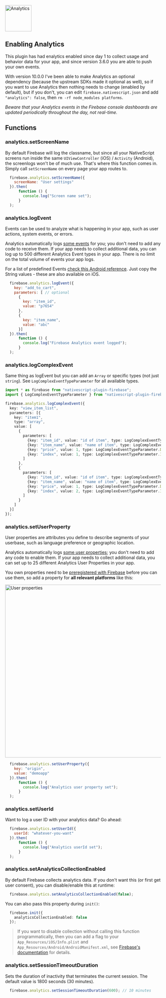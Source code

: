<img src="https://raw.githubusercontent.com/EddyVerbruggen/nativescript-plugin-firebase/master/docs/images/features/analytics.png" height="85px" alt="Analytics"/>

## Enabling Analytics
This plugin has had enalytics enabled since day 1 to collect usage and behavior data for your app,
and since version 3.6.0 you are able to push your own events.

With version 10.0.0 I've been able to make Analytics an optional dependency (because the upstream SDKs made it optional as well),
so if you want to use Analytics then nothing needs to change (enabled by default), but if you don't, you can edit `firebase.nativescript.json`
and add `"analytics": false`, then `rm -rf node_modules platforms`.

_Beware that your Analytics events in the Firebase console dashboards are updated periodically throughout the day, not real-time._

## Functions

### analytics.setScreenName
By default Firebase will log the classname, but since all your NativeScript screens run inside the same `UIViewController` (iOS) / `Activity` (Android),
the screenlogs won't be of much use. That's where this function comes in. Simply call `setScreenName` on every page your app routes to.

```js
  firebase.analytics.setScreenName({
    screenName: "User settings"
  }).then(
      function () {
        console.log("Screen name set");
      }
  );
```

### analytics.logEvent
Events can be used to analyze what is happening in your app, such as user actions, system events, or errors.

Analytics automatically logs [some events](https://support.google.com/firebase/answer/6317485) for you; you don't need to add any code to receive them. If your app needs to collect additional data, you can log up to 500 different Analytics Event types in your app. There is no limit on the total volume of events your app logs.

For a list of predefined Events [check this Android reference](https://firebase.google.com/docs/reference/android/com/google/firebase/analytics/FirebaseAnalytics.Event.html). Just copy the String values - these are also available on iOS.

```js
  firebase.analytics.logEvent({
    key: "add_to_cart",
    parameters: [ // optional
      {
        key: "item_id",
        value: "p7654"
      },
      {
        key: "item_name",
        value: "abc"
      }]
  }).then(
      function () {
        console.log("Firebase Analytics event logged");
      }
  );
```

### analytics.logComplexEvent
Same thing as logEvent but you can add an `Array` or specific types (not just `string`).
See `LogComplexEventTypeParameter` for all available types.

```typescript
import * as firebase from "nativescript-plugin-firebase";
import { LogComplexEventTypeParameter } from "nativescript-plugin-firebase";

firebase.analytics.logComplexEvent({
  key: "view_item_list",
  parameters: [{
    key: "item1",
    type: "array",
    value: [
      {
        parameters: [
          {key: "item_id", value: "id of item", type: LogComplexEventTypeParameter.STRING},
          {key: "item_name", value: "name of item", type: LogComplexEventTypeParameter.STRING},
          {key: "price", value: 1, type: LogComplexEventTypeParameter.DOUBLE},
          {key: "index", value: 1, type: LogComplexEventTypeParameter.INT}
        ]
      },
      {
        parameters: [
          {key: "item_id", value: "id of item", type: LogComplexEventTypeParameter.STRING},
          {key: "item_name", value: "name of item", type: LogComplexEventTypeParameter.STRING},
          {key: "price", value: 1, type: LogComplexEventTypeParameter.DOUBLE},
          {key: "index", value: 2, type: LogComplexEventTypeParameter.INT}
        ]
      }
    ]
  }]
});
```

### analytics.setUserProperty
User properties are attributes you define to describe segments of your userbase, such as language preference or geographic location.

Analytics automatically logs [some user properties](https://support.google.com/firebase/answer/6317486); you don't need to add any code to enable them. If your app needs to collect additional data, you can set up to 25 different Analytics User Properties in your app.

You own properties need to be [preregistered with Firebase](https://support.google.com/firebase/answer/6317519?hl=en&ref_topic=6317489#create-property) before you can use them, so add a property for __all relevant platforms__ like this:

<img src="images/analytics-userproperty.png" width="905px" height="559px" alt="User properties"/>


```js
  firebase.analytics.setUserProperty({
    key: "origin",
    value: "demoapp"
  }).then(
      function () {
        console.log("Analytics user property set");
      }
  );
```

### analytics.setUserId
Want to log a user ID with your analytics data? Go ahead:

```js
  firebase.analytics.setUserId({
    userId: "whatever-you-want"
  }).then(
      function () {
        console.log("Analytics userId set");
      }
  );
```

### analytics.setAnalyticsCollectionEnabled
By default Firebase collects analytics data. If you don't want this (or first get user consent),
you can disable/enable this at runtime:

```js
  firebase.analytics.setAnalyticsCollectionEnabled(false);
```

You can also pass this property during `init()`:

```typescript
  firebase.init({
    analyticsCollectionEnabled: false
  });
```

> If you want to disable collection without calling this function programmatically, then you can add a flag to your `App_Resources/iOS/Info.plist` and `App_Resources/Android/AndroidManifest.xml`, see [Firebase's documentation](https://firebase.google.com/support/guides/disable-analytics) for details.

### analytics.setSessionTimeoutDuration
Sets the duration of inactivity that terminates the current session. The default value is 1800 seconds (30 minutes).

```js
  firebase.analytics.setSessionTimeoutDuration(600); // 10 minutes
```
